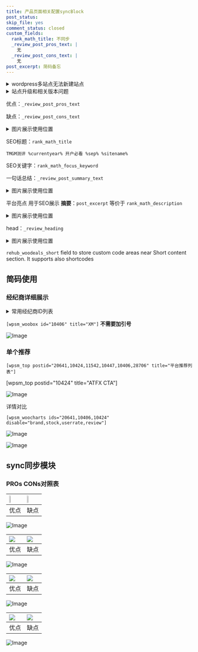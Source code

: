 ```yaml
---
title: 产品页面相关配置syncBlock
post_status: 
skip_file: yes
comment_status: closed
custom_fields:
  rank_math_title: 不同步
  _review_post_pros_text: |
    无
  _review_post_cons_text: |
    无
post_excerpt: 简码备忘
---
```

<details><summary>wordpress多站点无法新建站点</summary>

<li>和报错需要清理cookies一样的原因</li>
<li>wp-config.php里面<code>define( 'SUBDOMAIN_INSTALL', false );//子域名安装</code></li>
<li>新建子站点是用<code>define( 'SUBDOMAIN_INSTALL', true);//子域名安装</code> 完成以后，改成<code>false</code></li>
</details>

<details><summary>站点升级和相关版本问题</summary>

<p>wordpress：5.9.9
woocommerce：7.5.1
出现问题的地方：主题选项里面>><strong>Product layout >>compact style</strong></p>
<p>如何出现没有用过的字段 导致无法保存。先导出配置 然后进行修改，后面再次恢复即可。</p>
<p>出现部分字段无法显示时，需要返回默认布局后，对产品进行保存就好了。</p>
<p></p>
</details>

优点：`_review_post_pros_text`

缺点：`_review_post_cons_text`

<details><summary>图片展示使用位置</summary>

<img src="https://prod-files-secure.s3.us-west-2.amazonaws.com/39ed1227-6d7d-4570-be36-9ccd4a2c4241/f51d3d83-55d4-4bdf-9604-f37ec77ab556/Untitled.png?X-Amz-Algorithm=AWS4-HMAC-SHA256&X-Amz-Content-Sha256=UNSIGNED-PAYLOAD&X-Amz-Credential=ASIAZI2LB4663AWQAAJT%2F20250922%2Fus-west-2%2Fs3%2Faws4_request&X-Amz-Date=20250922T225524Z&X-Amz-Expires=3600&X-Amz-Security-Token=IQoJb3JpZ2luX2VjEK7%2F%2F%2F%2F%2F%2F%2F%2F%2F%2FwEaCXVzLXdlc3QtMiJGMEQCIHqujaSl1RtaevxFecAQidCGVbleRueEe0G1wud438YGAiACxbmKHEimrwvgu3PQcRjOPKHJVLi7AeD9Epa42CtZxyr%2FAwg3EAAaDDYzNzQyMzE4MzgwNSIMlIFZ5oRf0bTjWEc2KtwDCX%2BOHVWoVOqRKNySwezZ5uFejfVQHwa6RyztB2GNODB3CDEghF7Jnl3c4skdRFDJLdqzN%2B7VPBRLB4qAXvJrlf3n8xpebgtGFx06XLHDNbDI2soyIaJtlbmv8WYFrG%2BVmNpHUVkzUllcxzLSfLBExgMiwi7dHUHAnkmkZADlxuezu68S7JLm8T1WaiSwlYko7rCFq0t4CEN%2BkClNBBB66cyQBEHVFXp4Zoxv481F2NbWkJYjSzhkpMKqCwcNg3KvKgugxbZCMh5oz103aWAVC%2Fs6qBZ00sYHNCXPvsUrXgE1EcSO3x024AISTvsspDMuyxNojl9GYIU8cHiIUHeJC%2FCmcSoYQZZ47IxRAI7tb49rLNI3OIxcAvui42G9popPNeyJl0TnbYaMs1RZAugeuj4iuiqP1mRFHzNmG0EXXqctpYicLHLG08aXp5UW2q4bR6hbk25ZMkA%2ByMozLg0ULEO91iOOvjbno6c3vZXhHFvlzT%2BDQITaRpkV45gHefCFovXkZVGRum8PD17aRiCR8vCi1BlGwZFcRleL0xU3%2F7G%2FKPDmMoKJGHwxLqbplWfGfykf%2FC0SfXXiDA%2FbxDM3XmI6C%2Fqo03t8l1IxwCQc2BvjVRVj9KPr9Pa3rRQw8%2F7GxgY6pgH%2FO%2FrKW7%2FOiq0qaz4Ry8Sg%2BH9O3v%2BRm4AtMK%2FtGIzCn1fawpC8dItcAmjdufkHtranE8hee5lxbo%2Bq%2Byxt4Zoh9TREiR1TRNxuYwTYRjUqK7UDYHa8LNKwFsJMCZ2bkdw7OkG3tU2Mi6vEpcymSFsJUau46YBJLw9GD793kyFgeiNpy7Oxwx2i2Q%2B7JS2TG%2B7Y6LGmw4rhupLIeHz5TxMC1Bz%2BZqFG&X-Amz-Signature=b875c6e9a4b6620dec4ecd7045c3917b1deddaeff9fd4884fc8d262f82d274a8&X-Amz-SignedHeaders=host&x-amz-checksum-mode=ENABLED&x-id=GetObject" alt="Image">
</details>

SEO标题：`rank_math_title`

`TMGM测评 %currentyear% 开户必看 %sep% %sitename%`

SEO关键字：`rank_math_focus_keyword`

一句话总结：`_review_post_summary_text`

<details><summary>图片展示使用位置</summary>

<img src="https://prod-files-secure.s3.us-west-2.amazonaws.com/39ed1227-6d7d-4570-be36-9ccd4a2c4241/4b96a922-296c-4f4e-8630-d1c870cbce01/Untitled.png?X-Amz-Algorithm=AWS4-HMAC-SHA256&X-Amz-Content-Sha256=UNSIGNED-PAYLOAD&X-Amz-Credential=ASIAZI2LB466ZFSVGSEC%2F20250922%2Fus-west-2%2Fs3%2Faws4_request&X-Amz-Date=20250922T225525Z&X-Amz-Expires=3600&X-Amz-Security-Token=IQoJb3JpZ2luX2VjEK7%2F%2F%2F%2F%2F%2F%2F%2F%2F%2FwEaCXVzLXdlc3QtMiJHMEUCIAlb9QQOiTx2Xc6IrXZEuhlllr3wC3Nb%2BL8wgljPLErmAiEA1xcV3zj9PBRjuiR4PaCKpzsqX2EQDD2R1v%2BI3iiJyuYq%2FwMINxAAGgw2Mzc0MjMxODM4MDUiDAJR0CbWR0%2FeFo7f5SrcA48sbrhSFCgSKVU4DpTlpEmzuSJ1P2xQzUbEHcE0Ohnbyy3DJxSJdCCBBaqZ%2Balm50gUnN4bwLlPSvRC7RuKtng5KTR%2B8l5eZnU4pBJTh3VZVsPN3o0ow9aXLwAx2JqMvX1nYa4VNthhN03GMoJwSF4%2F2eYS4FPmxCYB5TT4s4NwmUDXMX9jDkkP%2BoelTTGhOj%2F15wLZGP3a33tne3NxFqDls%2BdlKTDYS0OG%2FbPb9eD2hFMyg%2BXcKYp4I%2FY99eEEA0oSq%2FQl3ZhvoTRAO5jiATXDDz0vGzB4qe%2F1j7CKZoFBpWAbjbcsPzNnWCK81h%2BxHICoJSZLZAjCe5cKZihV7wFpgTTm83CCF%2Fhc2l6HmPWr4YAhcdbLrbEEunn5MOU3aPpOL%2FiQlS21bJEs8H97Htnz4tOGQTlXrRTpo5KyENPjZS6Neb%2BL0K958jYnJ4Wtzho1G5i6b9KlEV3sDI%2FWJHKxKEuYAH17wn37nD3%2FUNqg23cfhNu5kjxhvthk%2F51vQiYUMHchFOBdxowRMc474omoneqjCzL0qUlVKBHeFGmRrKC8RaLv5ksoLnHoxa5%2FykFhaUttsYS%2BFx%2BEgP2%2F6TLmffMk3%2FNCexqVR5lbGe1ZylAWW6Ad7L9ZmLdbMMH%2FxsYGOqUB9HYJfTYX9GfACUl%2BXQhKR70vTxDrOjaolqPKl1wC3MPYThdJM88L3XbmlgzbGvarXxeDlqrTwlbDF0%2Fh0IyHVd0L8CsIyPKPoVv%2BLIe7xOVb2Oh8cUI8bCK2eYgN%2BIO2sRP1G7e6E5tuxFC7KT8GP1ZgFLuYpyo%2BWxFIOdKZOIpEmz%2FSUUd5qOaUaBbFSVo7ikgbrRKz0%2BZN3uzc1hF39WcXDbQf&X-Amz-Signature=af3b6fdc48276d4828ae206cf41e92663d00578a2dfae857a96f2cd61c43ebbf&X-Amz-SignedHeaders=host&x-amz-checksum-mode=ENABLED&x-id=GetObject" alt="Image">
</details>

平台亮点 用于SEO展示 **摘要**：`post_excerpt`  等价于 `rank_math_description`

<details><summary>图片展示使用位置</summary>

<img src="https://prod-files-secure.s3.us-west-2.amazonaws.com/39ed1227-6d7d-4570-be36-9ccd4a2c4241/1ee11f63-b60a-4dfe-a7a7-d58ff23b5d88/Untitled.png?X-Amz-Algorithm=AWS4-HMAC-SHA256&X-Amz-Content-Sha256=UNSIGNED-PAYLOAD&X-Amz-Credential=ASIAZI2LB466Q2FBCS45%2F20250922%2Fus-west-2%2Fs3%2Faws4_request&X-Amz-Date=20250922T225526Z&X-Amz-Expires=3600&X-Amz-Security-Token=IQoJb3JpZ2luX2VjEK7%2F%2F%2F%2F%2F%2F%2F%2F%2F%2FwEaCXVzLXdlc3QtMiJHMEUCIQD6dzc4heQ14OiXQ0FeotmIFdFpJ4po6XDfBGKs%2FG9etAIgTtUTUgGf95FXV016TSdbRnmXPrQS6mZqBy7ChGJJDlQq%2FwMINxAAGgw2Mzc0MjMxODM4MDUiDLho4OU1j4tj2qrAbircA1CSSoQLVdHrC0cVR574eQ5GKfmYX9kNDs6Bj8oK3kfkDpr9EUrYuhqwKVnd4DbeHfWspdYMm1gDw%2FwwwNjVGH81JAKJ9OSyCJZJVAN08DibHvtpww%2Bu8WXVsazwDil8Gz1coHnU2ZMiTfiJKz1iN%2F7OH3xQncKaxKKHqmu0uLpA7C0kzvMW%2FHp9PttdJvtkIkIeMBflQRpgiu46XE%2B4cRQi7FTFiToG4FMXK0hvdTyuN2mpUyZOKAjr6r5OEzV3WSyVsG5Ex89QgqhaOAPr7mjELBZNN6hfJkhQxgAO3v2%2BX02FEwWdI9EmGvclWP7AXnuIbt%2F7blxmlNX4psQG%2FGY5cEDIM0VniOwSb1xseTF%2FqeSI4J6xt2MSDtWT7OmPMHBCQMYKXD30lBRPAnGYwyW4LCv1og9QUWgLzuNDuUFSnlFMwDyqOm4uDGxXqp7FZidlK8FOcdXLidMPjoaE9sgDlYA3ODL0RHtwAiTs21oWYSlFZnrSPyquBPC60AFWgtEGzi6Xx6ufV9fuTOb7Fm9kigHP1pJs01LR99kxTpw60vz11Ci3XG9Q2olHQCgQp%2FqGmrmzhZjQtZN9yuzBAG6KJDa20XDg1Jqt%2B6qgA8wua0DP2IRhOZH8PWIqMLn%2BxsYGOqUBNQSxCUcykJkgGdDg%2BbMGLFS4Fq8hZ5Tu6idm5lkGqrgkLoUub%2BrXaEXm52SDxC5XNlZdBh03JRKAzD%2Fp2jWTmgSy7g9aZxyOiIzV5JPlOAqjoYFzI2YsldqVlls55w%2FeZZQiyubk%2BO7PnS%2FRsGEruE2QP363T22AP6Irr3IkNo0iaMI%2Bqmog3KVp%2FCpwcOecfKK33lkpmBHYVYvOGk0kpvxgCCi0&X-Amz-Signature=157a86329ed0af99da603e989a32535c4774b57814d45ddc37561a0472990972&X-Amz-SignedHeaders=host&x-amz-checksum-mode=ENABLED&x-id=GetObject" alt="Image">
<img src="https://prod-files-secure.s3.us-west-2.amazonaws.com/39ed1227-6d7d-4570-be36-9ccd4a2c4241/ad4118b5-78d8-4fbe-801e-3b29b5d99c01/Untitled.png?X-Amz-Algorithm=AWS4-HMAC-SHA256&X-Amz-Content-Sha256=UNSIGNED-PAYLOAD&X-Amz-Credential=ASIAZI2LB466Q2FBCS45%2F20250922%2Fus-west-2%2Fs3%2Faws4_request&X-Amz-Date=20250922T225526Z&X-Amz-Expires=3600&X-Amz-Security-Token=IQoJb3JpZ2luX2VjEK7%2F%2F%2F%2F%2F%2F%2F%2F%2F%2FwEaCXVzLXdlc3QtMiJHMEUCIQD6dzc4heQ14OiXQ0FeotmIFdFpJ4po6XDfBGKs%2FG9etAIgTtUTUgGf95FXV016TSdbRnmXPrQS6mZqBy7ChGJJDlQq%2FwMINxAAGgw2Mzc0MjMxODM4MDUiDLho4OU1j4tj2qrAbircA1CSSoQLVdHrC0cVR574eQ5GKfmYX9kNDs6Bj8oK3kfkDpr9EUrYuhqwKVnd4DbeHfWspdYMm1gDw%2FwwwNjVGH81JAKJ9OSyCJZJVAN08DibHvtpww%2Bu8WXVsazwDil8Gz1coHnU2ZMiTfiJKz1iN%2F7OH3xQncKaxKKHqmu0uLpA7C0kzvMW%2FHp9PttdJvtkIkIeMBflQRpgiu46XE%2B4cRQi7FTFiToG4FMXK0hvdTyuN2mpUyZOKAjr6r5OEzV3WSyVsG5Ex89QgqhaOAPr7mjELBZNN6hfJkhQxgAO3v2%2BX02FEwWdI9EmGvclWP7AXnuIbt%2F7blxmlNX4psQG%2FGY5cEDIM0VniOwSb1xseTF%2FqeSI4J6xt2MSDtWT7OmPMHBCQMYKXD30lBRPAnGYwyW4LCv1og9QUWgLzuNDuUFSnlFMwDyqOm4uDGxXqp7FZidlK8FOcdXLidMPjoaE9sgDlYA3ODL0RHtwAiTs21oWYSlFZnrSPyquBPC60AFWgtEGzi6Xx6ufV9fuTOb7Fm9kigHP1pJs01LR99kxTpw60vz11Ci3XG9Q2olHQCgQp%2FqGmrmzhZjQtZN9yuzBAG6KJDa20XDg1Jqt%2B6qgA8wua0DP2IRhOZH8PWIqMLn%2BxsYGOqUBNQSxCUcykJkgGdDg%2BbMGLFS4Fq8hZ5Tu6idm5lkGqrgkLoUub%2BrXaEXm52SDxC5XNlZdBh03JRKAzD%2Fp2jWTmgSy7g9aZxyOiIzV5JPlOAqjoYFzI2YsldqVlls55w%2FeZZQiyubk%2BO7PnS%2FRsGEruE2QP363T22AP6Irr3IkNo0iaMI%2Bqmog3KVp%2FCpwcOecfKK33lkpmBHYVYvOGk0kpvxgCCi0&X-Amz-Signature=05bd677f2b1eb411c510396bf61be16d83b1ca1d6180bbe389c6070d6e26d582&X-Amz-SignedHeaders=host&x-amz-checksum-mode=ENABLED&x-id=GetObject" alt="Image">
<img src="https://prod-files-secure.s3.us-west-2.amazonaws.com/39ed1227-6d7d-4570-be36-9ccd4a2c4241/a38cf7c9-a79c-4b64-9e94-13589fe0758b/Untitled.png?X-Amz-Algorithm=AWS4-HMAC-SHA256&X-Amz-Content-Sha256=UNSIGNED-PAYLOAD&X-Amz-Credential=ASIAZI2LB466Q2FBCS45%2F20250922%2Fus-west-2%2Fs3%2Faws4_request&X-Amz-Date=20250922T225526Z&X-Amz-Expires=3600&X-Amz-Security-Token=IQoJb3JpZ2luX2VjEK7%2F%2F%2F%2F%2F%2F%2F%2F%2F%2FwEaCXVzLXdlc3QtMiJHMEUCIQD6dzc4heQ14OiXQ0FeotmIFdFpJ4po6XDfBGKs%2FG9etAIgTtUTUgGf95FXV016TSdbRnmXPrQS6mZqBy7ChGJJDlQq%2FwMINxAAGgw2Mzc0MjMxODM4MDUiDLho4OU1j4tj2qrAbircA1CSSoQLVdHrC0cVR574eQ5GKfmYX9kNDs6Bj8oK3kfkDpr9EUrYuhqwKVnd4DbeHfWspdYMm1gDw%2FwwwNjVGH81JAKJ9OSyCJZJVAN08DibHvtpww%2Bu8WXVsazwDil8Gz1coHnU2ZMiTfiJKz1iN%2F7OH3xQncKaxKKHqmu0uLpA7C0kzvMW%2FHp9PttdJvtkIkIeMBflQRpgiu46XE%2B4cRQi7FTFiToG4FMXK0hvdTyuN2mpUyZOKAjr6r5OEzV3WSyVsG5Ex89QgqhaOAPr7mjELBZNN6hfJkhQxgAO3v2%2BX02FEwWdI9EmGvclWP7AXnuIbt%2F7blxmlNX4psQG%2FGY5cEDIM0VniOwSb1xseTF%2FqeSI4J6xt2MSDtWT7OmPMHBCQMYKXD30lBRPAnGYwyW4LCv1og9QUWgLzuNDuUFSnlFMwDyqOm4uDGxXqp7FZidlK8FOcdXLidMPjoaE9sgDlYA3ODL0RHtwAiTs21oWYSlFZnrSPyquBPC60AFWgtEGzi6Xx6ufV9fuTOb7Fm9kigHP1pJs01LR99kxTpw60vz11Ci3XG9Q2olHQCgQp%2FqGmrmzhZjQtZN9yuzBAG6KJDa20XDg1Jqt%2B6qgA8wua0DP2IRhOZH8PWIqMLn%2BxsYGOqUBNQSxCUcykJkgGdDg%2BbMGLFS4Fq8hZ5Tu6idm5lkGqrgkLoUub%2BrXaEXm52SDxC5XNlZdBh03JRKAzD%2Fp2jWTmgSy7g9aZxyOiIzV5JPlOAqjoYFzI2YsldqVlls55w%2FeZZQiyubk%2BO7PnS%2FRsGEruE2QP363T22AP6Irr3IkNo0iaMI%2Bqmog3KVp%2FCpwcOecfKK33lkpmBHYVYvOGk0kpvxgCCi0&X-Amz-Signature=819cdc2195bcf18fd702378ca9679d48651327484514877fa19805398629f2ea&X-Amz-SignedHeaders=host&x-amz-checksum-mode=ENABLED&x-id=GetObject" alt="Image">
<img src="https://prod-files-secure.s3.us-west-2.amazonaws.com/39ed1227-6d7d-4570-be36-9ccd4a2c4241/7da6fc1e-d2ac-42ae-8c75-cb5749aa18f6/Untitled.png?X-Amz-Algorithm=AWS4-HMAC-SHA256&X-Amz-Content-Sha256=UNSIGNED-PAYLOAD&X-Amz-Credential=ASIAZI2LB466Q2FBCS45%2F20250922%2Fus-west-2%2Fs3%2Faws4_request&X-Amz-Date=20250922T225526Z&X-Amz-Expires=3600&X-Amz-Security-Token=IQoJb3JpZ2luX2VjEK7%2F%2F%2F%2F%2F%2F%2F%2F%2F%2FwEaCXVzLXdlc3QtMiJHMEUCIQD6dzc4heQ14OiXQ0FeotmIFdFpJ4po6XDfBGKs%2FG9etAIgTtUTUgGf95FXV016TSdbRnmXPrQS6mZqBy7ChGJJDlQq%2FwMINxAAGgw2Mzc0MjMxODM4MDUiDLho4OU1j4tj2qrAbircA1CSSoQLVdHrC0cVR574eQ5GKfmYX9kNDs6Bj8oK3kfkDpr9EUrYuhqwKVnd4DbeHfWspdYMm1gDw%2FwwwNjVGH81JAKJ9OSyCJZJVAN08DibHvtpww%2Bu8WXVsazwDil8Gz1coHnU2ZMiTfiJKz1iN%2F7OH3xQncKaxKKHqmu0uLpA7C0kzvMW%2FHp9PttdJvtkIkIeMBflQRpgiu46XE%2B4cRQi7FTFiToG4FMXK0hvdTyuN2mpUyZOKAjr6r5OEzV3WSyVsG5Ex89QgqhaOAPr7mjELBZNN6hfJkhQxgAO3v2%2BX02FEwWdI9EmGvclWP7AXnuIbt%2F7blxmlNX4psQG%2FGY5cEDIM0VniOwSb1xseTF%2FqeSI4J6xt2MSDtWT7OmPMHBCQMYKXD30lBRPAnGYwyW4LCv1og9QUWgLzuNDuUFSnlFMwDyqOm4uDGxXqp7FZidlK8FOcdXLidMPjoaE9sgDlYA3ODL0RHtwAiTs21oWYSlFZnrSPyquBPC60AFWgtEGzi6Xx6ufV9fuTOb7Fm9kigHP1pJs01LR99kxTpw60vz11Ci3XG9Q2olHQCgQp%2FqGmrmzhZjQtZN9yuzBAG6KJDa20XDg1Jqt%2B6qgA8wua0DP2IRhOZH8PWIqMLn%2BxsYGOqUBNQSxCUcykJkgGdDg%2BbMGLFS4Fq8hZ5Tu6idm5lkGqrgkLoUub%2BrXaEXm52SDxC5XNlZdBh03JRKAzD%2Fp2jWTmgSy7g9aZxyOiIzV5JPlOAqjoYFzI2YsldqVlls55w%2FeZZQiyubk%2BO7PnS%2FRsGEruE2QP363T22AP6Irr3IkNo0iaMI%2Bqmog3KVp%2FCpwcOecfKK33lkpmBHYVYvOGk0kpvxgCCi0&X-Amz-Signature=071351cf570441e7ccf4adc589ea96e494e69eee9f0960059ba02cdd91385693&X-Amz-SignedHeaders=host&x-amz-checksum-mode=ENABLED&x-id=GetObject" alt="Image">
<img src="https://prod-files-secure.s3.us-west-2.amazonaws.com/39ed1227-6d7d-4570-be36-9ccd4a2c4241/7e97f40a-eaee-47f5-b2f9-475f96808fa7/Untitled.png?X-Amz-Algorithm=AWS4-HMAC-SHA256&X-Amz-Content-Sha256=UNSIGNED-PAYLOAD&X-Amz-Credential=ASIAZI2LB466Q2FBCS45%2F20250922%2Fus-west-2%2Fs3%2Faws4_request&X-Amz-Date=20250922T225526Z&X-Amz-Expires=3600&X-Amz-Security-Token=IQoJb3JpZ2luX2VjEK7%2F%2F%2F%2F%2F%2F%2F%2F%2F%2FwEaCXVzLXdlc3QtMiJHMEUCIQD6dzc4heQ14OiXQ0FeotmIFdFpJ4po6XDfBGKs%2FG9etAIgTtUTUgGf95FXV016TSdbRnmXPrQS6mZqBy7ChGJJDlQq%2FwMINxAAGgw2Mzc0MjMxODM4MDUiDLho4OU1j4tj2qrAbircA1CSSoQLVdHrC0cVR574eQ5GKfmYX9kNDs6Bj8oK3kfkDpr9EUrYuhqwKVnd4DbeHfWspdYMm1gDw%2FwwwNjVGH81JAKJ9OSyCJZJVAN08DibHvtpww%2Bu8WXVsazwDil8Gz1coHnU2ZMiTfiJKz1iN%2F7OH3xQncKaxKKHqmu0uLpA7C0kzvMW%2FHp9PttdJvtkIkIeMBflQRpgiu46XE%2B4cRQi7FTFiToG4FMXK0hvdTyuN2mpUyZOKAjr6r5OEzV3WSyVsG5Ex89QgqhaOAPr7mjELBZNN6hfJkhQxgAO3v2%2BX02FEwWdI9EmGvclWP7AXnuIbt%2F7blxmlNX4psQG%2FGY5cEDIM0VniOwSb1xseTF%2FqeSI4J6xt2MSDtWT7OmPMHBCQMYKXD30lBRPAnGYwyW4LCv1og9QUWgLzuNDuUFSnlFMwDyqOm4uDGxXqp7FZidlK8FOcdXLidMPjoaE9sgDlYA3ODL0RHtwAiTs21oWYSlFZnrSPyquBPC60AFWgtEGzi6Xx6ufV9fuTOb7Fm9kigHP1pJs01LR99kxTpw60vz11Ci3XG9Q2olHQCgQp%2FqGmrmzhZjQtZN9yuzBAG6KJDa20XDg1Jqt%2B6qgA8wua0DP2IRhOZH8PWIqMLn%2BxsYGOqUBNQSxCUcykJkgGdDg%2BbMGLFS4Fq8hZ5Tu6idm5lkGqrgkLoUub%2BrXaEXm52SDxC5XNlZdBh03JRKAzD%2Fp2jWTmgSy7g9aZxyOiIzV5JPlOAqjoYFzI2YsldqVlls55w%2FeZZQiyubk%2BO7PnS%2FRsGEruE2QP363T22AP6Irr3IkNo0iaMI%2Bqmog3KVp%2FCpwcOecfKK33lkpmBHYVYvOGk0kpvxgCCi0&X-Amz-Signature=9e3640b8d6b66e30bc8deea7c42389a0ee171e2f11d71d16b0c3d4edabe23413&X-Amz-SignedHeaders=host&x-amz-checksum-mode=ENABLED&x-id=GetObject" alt="Image">
</details>

head：`_review_heading`

<details><summary>图片展示使用位置</summary>

<img src="https://prod-files-secure.s3.us-west-2.amazonaws.com/39ed1227-6d7d-4570-be36-9ccd4a2c4241/3a4650ad-9887-415c-889a-edd51fa54f27/Untitled.png?X-Amz-Algorithm=AWS4-HMAC-SHA256&X-Amz-Content-Sha256=UNSIGNED-PAYLOAD&X-Amz-Credential=ASIAZI2LB466XAJXR2W7%2F20250922%2Fus-west-2%2Fs3%2Faws4_request&X-Amz-Date=20250922T225526Z&X-Amz-Expires=3600&X-Amz-Security-Token=IQoJb3JpZ2luX2VjEK7%2F%2F%2F%2F%2F%2F%2F%2F%2F%2FwEaCXVzLXdlc3QtMiJHMEUCIDwCjKkxOYtl2JHxnITE4wMx7MfRLu0xCLs7s0M0C2PVAiEAo%2FMijQQO4czMPyIc7uSz%2BnQ7xLuxNjnRPMkoR0qOA8Iq%2FwMINxAAGgw2Mzc0MjMxODM4MDUiDFNO7BFFYVPJV686dircA0yGAH%2Fe3dwabZ%2Bj15FfvIK088DvbAoW67sn8cQJ%2BsYdIBpE%2Fgl%2FfqNq7Otn3vt%2FS46OFGpo83zZcAmWgwPqe9Zlsce2nwUq1hZDB7JZBr3hJ8olHAQt3ntj0Jmybq4qjftaooCJYiqM53pxymb326c6skAwrkf9LUlcDeh82NvdXMrU9cqpGACEZJ3d8bVIwDautaLDDPjuDkCixlrEJJqKhXzaRnWRxJY7TobhZqbVwqj10cHq8k0vlJz8RYSwfT%2F6QuEXBAJ0e5yqYS6vn8OGrQ6WR3WSbsTlzZdRqcE2ZmZldTih931pueQ6TI9tluWH2ocXnzgCpNdlsVh285bglCLDb0OBAhuLj4NRnbAfYVUCvYkt0HKaT09Ew1qQmsXf9QwlI4PrWsVF4cqHr917I%2Bz6GoZF2bIUjNw7DQsjTmdfBUk8Dbiz09Kx%2FZ04LaOaY12lzFq9rZdrZbfXYq40nLYM%2BgmBRhHb%2Bqe3dvonS1uQPL1H1k%2B%2B%2Bu5dUN0TWzc5kxmZTIzvvxpysBVzM74qgVMtJI3qiq%2F8reMz2ULSQ6s5oxjlI5B5l1rPTXytBdfZWqUOeJJvF9g1BgjmCQp3nXGI2fwQgfbxK0dCcLC8CEDES0dRaskmCs22MLz%2BxsYGOqUBMkA3wfe5qy1PUnVb61kryFp0VhbBGOK3Mgm%2FffC88qhZZxxHi%2BA%2F8OPX%2F4mGLKzfokA5nk2OxQO78%2Fa5gh%2FlSdrw7YR%2FWgxrvL5SMfwPKCuFJPB7zuarjzdK3G4b5CDhfz%2BTHUlM44uKtdiYWuxx0wCeBZ1EOfc80tHS0ZzFFaH%2Fc%2Bb3qOQ1JpaFX3SjaOkQje04UIqS2x2bthSn2U%2FiGAxQ%2Bbs6&X-Amz-Signature=a6108e344f0eee2e390b1044e8100996acca17ec0ed2a9e577e20f4b04f89d34&X-Amz-SignedHeaders=host&x-amz-checksum-mode=ENABLED&x-id=GetObject" alt="Image">
</details>

`rehub_woodeals_short`	field to store custom code areas near Short content section. It supports also shortcodes



## 简码使用

### 经纪商详细展示

<details><summary>常用经纪商ID列表</summary>

<pre><code class="php">嘉盛 ===> 20641  [wpsm_woobox id="20641" title="嘉盛"]
易信easymarkets ===> 11542  [wpsm_woobox id="11542" title="易信easymarkets"]
ATFX外汇 ===> 10424  [wpsm_woobox id="10424" title="ATFX"]
XM ===> 10406  [wpsm_woobox id="10406" title="XM"]
TMGM ===> 29622  [wpsm_woobox id="29622" title="TMGM"]
HYCM ===> 10447  [wpsm_woobox id="10447" title="HYCM"]
fpmarkets澳福外汇 ===> 20639  [wpsm_woobox id="20639" title="fpmarkets澳福外汇"]</code></pre>
</details>

`[wpsm_woobox id="10406" title="XM"]` **不需要加引号**

![Image](https://prod-files-secure.s3.us-west-2.amazonaws.com/39ed1227-6d7d-4570-be36-9ccd4a2c4241/4f898f9d-0fa7-4e43-acd3-ac6bc7be575a/Untitled.png?X-Amz-Algorithm=AWS4-HMAC-SHA256&X-Amz-Content-Sha256=UNSIGNED-PAYLOAD&X-Amz-Credential=ASIAZI2LB4663IC4B7SY%2F20250922%2Fus-west-2%2Fs3%2Faws4_request&X-Amz-Date=20250922T225523Z&X-Amz-Expires=3600&X-Amz-Security-Token=IQoJb3JpZ2luX2VjEK7%2F%2F%2F%2F%2F%2F%2F%2F%2F%2FwEaCXVzLXdlc3QtMiJGMEQCIHPLYDRQt4fbnJHhwLJ8B%2FYTnO7wcnLV7ayCjBWSNoOAAiAYVgTihQoZFY5X3U4di43sDI5elqhqQB0PbCoByEqUSir%2FAwg3EAAaDDYzNzQyMzE4MzgwNSIM66NIiRycBO1SYe8dKtwD1Z7XVr5PNecLrPs80Txs%2B1lqGO3ZoOxYB3t1Q1zrFMEX6AQB07jbu7fqZe7JKGuj8s7di6%2BTh1GqFjynRDYNQJf6aZYWhVsSbCmksgNBzKwSDd2BtJQhiu%2BL%2BSOV3g2oX0jc51GmuHJoRtviWqKt6rDMFTo8OW%2FOYYzLxajZ2oz4Sa8tL81QqYd7MEDNqhEajiKXMqY1otnsvNWCGByGQd5I5L%2FDM4ZXouZ0pf%2BH%2BebgngH0Qvov24s6KZKgBqKlpD1%2Fwy3h4IVtM12WvVdGi4mUJYalpdAXGZA6BoaTa2xi0OKxxQ7sRUv9yRWCoGBgjcbuxIJIKjgQt75a69Oc7VqSK3yZSq4NbbYjdisDnL3vTDat3q0JT84nKxpMYjTCGSHo%2FXuQTYO7xsaLWDZ3ZyKu%2Bh4HXhwZBF7sbNgQ5ByzHWW0hDRaQRkWUY1A38iBDeIezdHRnTEhQMdGhPU9Ed4P%2BEL%2FxQgA4rlIBb24xP%2B3Qg0f6vXL%2BdIuFDQVHeYl8Ej4B2JQwxe7mEksnM5dMSfdFFDrB2I9PA%2FiujB1ykg4vz2JEdVVdufc09IvzzqUM69gj0WbRsfw8EoSyU5Ce45lOy%2BbrsMo0uFR2m8Ci0Hc5oswZ6jw1xiEdv0w9f7GxgY6pgF88emi1WNgaem4i0C7lixvhuyTwK6%2F%2BC5KxmcompsFylGaPIevQPqHpK19WhnNZ9MNXE3USNFO7ziRqTx%2BOqYvMoA3jRK7H7NTI2iFH8KXvWoObnLt7o4N6FJnGAV%2B%2BC3H%2B7oNiOAutcp127N%2BBvenHrDfm2fpkHOcbb%2FOt5T6cEQh7JPHSEocdX7EqZN0sr98DQxxa5geBzhop%2FHK2WPO4nA0SyhJ&X-Amz-Signature=778a958f2913bdcc33c897056da917d569d6e41c04b00e95cd2929eedbaa764c&X-Amz-SignedHeaders=host&x-amz-checksum-mode=ENABLED&x-id=GetObject)

### 单个推荐
`[wpsm_top postid="20641,10424,11542,10447,10406,28706" title="平台推荐列表"]`

[wpsm_top postid="10424" title="ATFX CTA"]

![Image](https://prod-files-secure.s3.us-west-2.amazonaws.com/39ed1227-6d7d-4570-be36-9ccd4a2c4241/5ac620dc-51a8-48b6-b55d-91f47299193c/Untitled.png?X-Amz-Algorithm=AWS4-HMAC-SHA256&X-Amz-Content-Sha256=UNSIGNED-PAYLOAD&X-Amz-Credential=ASIAZI2LB4663IC4B7SY%2F20250922%2Fus-west-2%2Fs3%2Faws4_request&X-Amz-Date=20250922T225523Z&X-Amz-Expires=3600&X-Amz-Security-Token=IQoJb3JpZ2luX2VjEK7%2F%2F%2F%2F%2F%2F%2F%2F%2F%2FwEaCXVzLXdlc3QtMiJGMEQCIHPLYDRQt4fbnJHhwLJ8B%2FYTnO7wcnLV7ayCjBWSNoOAAiAYVgTihQoZFY5X3U4di43sDI5elqhqQB0PbCoByEqUSir%2FAwg3EAAaDDYzNzQyMzE4MzgwNSIM66NIiRycBO1SYe8dKtwD1Z7XVr5PNecLrPs80Txs%2B1lqGO3ZoOxYB3t1Q1zrFMEX6AQB07jbu7fqZe7JKGuj8s7di6%2BTh1GqFjynRDYNQJf6aZYWhVsSbCmksgNBzKwSDd2BtJQhiu%2BL%2BSOV3g2oX0jc51GmuHJoRtviWqKt6rDMFTo8OW%2FOYYzLxajZ2oz4Sa8tL81QqYd7MEDNqhEajiKXMqY1otnsvNWCGByGQd5I5L%2FDM4ZXouZ0pf%2BH%2BebgngH0Qvov24s6KZKgBqKlpD1%2Fwy3h4IVtM12WvVdGi4mUJYalpdAXGZA6BoaTa2xi0OKxxQ7sRUv9yRWCoGBgjcbuxIJIKjgQt75a69Oc7VqSK3yZSq4NbbYjdisDnL3vTDat3q0JT84nKxpMYjTCGSHo%2FXuQTYO7xsaLWDZ3ZyKu%2Bh4HXhwZBF7sbNgQ5ByzHWW0hDRaQRkWUY1A38iBDeIezdHRnTEhQMdGhPU9Ed4P%2BEL%2FxQgA4rlIBb24xP%2B3Qg0f6vXL%2BdIuFDQVHeYl8Ej4B2JQwxe7mEksnM5dMSfdFFDrB2I9PA%2FiujB1ykg4vz2JEdVVdufc09IvzzqUM69gj0WbRsfw8EoSyU5Ce45lOy%2BbrsMo0uFR2m8Ci0Hc5oswZ6jw1xiEdv0w9f7GxgY6pgF88emi1WNgaem4i0C7lixvhuyTwK6%2F%2BC5KxmcompsFylGaPIevQPqHpK19WhnNZ9MNXE3USNFO7ziRqTx%2BOqYvMoA3jRK7H7NTI2iFH8KXvWoObnLt7o4N6FJnGAV%2B%2BC3H%2B7oNiOAutcp127N%2BBvenHrDfm2fpkHOcbb%2FOt5T6cEQh7JPHSEocdX7EqZN0sr98DQxxa5geBzhop%2FHK2WPO4nA0SyhJ&X-Amz-Signature=e8f99d4cbbc5f55fae61e790a35f8a03dc6c756b915e10f1179bd55096e10e90&X-Amz-SignedHeaders=host&x-amz-checksum-mode=ENABLED&x-id=GetObject)

详情对比

`[wpsm_woocharts ids="20641,10406,10424" disable="brand,stock,userrate,review"]`

![Image](https://prod-files-secure.s3.us-west-2.amazonaws.com/39ed1227-6d7d-4570-be36-9ccd4a2c4241/bf3ba45f-b9f3-4295-8aef-b4a495fd25f4/Untitled.png?X-Amz-Algorithm=AWS4-HMAC-SHA256&X-Amz-Content-Sha256=UNSIGNED-PAYLOAD&X-Amz-Credential=ASIAZI2LB4663IC4B7SY%2F20250922%2Fus-west-2%2Fs3%2Faws4_request&X-Amz-Date=20250922T225523Z&X-Amz-Expires=3600&X-Amz-Security-Token=IQoJb3JpZ2luX2VjEK7%2F%2F%2F%2F%2F%2F%2F%2F%2F%2FwEaCXVzLXdlc3QtMiJGMEQCIHPLYDRQt4fbnJHhwLJ8B%2FYTnO7wcnLV7ayCjBWSNoOAAiAYVgTihQoZFY5X3U4di43sDI5elqhqQB0PbCoByEqUSir%2FAwg3EAAaDDYzNzQyMzE4MzgwNSIM66NIiRycBO1SYe8dKtwD1Z7XVr5PNecLrPs80Txs%2B1lqGO3ZoOxYB3t1Q1zrFMEX6AQB07jbu7fqZe7JKGuj8s7di6%2BTh1GqFjynRDYNQJf6aZYWhVsSbCmksgNBzKwSDd2BtJQhiu%2BL%2BSOV3g2oX0jc51GmuHJoRtviWqKt6rDMFTo8OW%2FOYYzLxajZ2oz4Sa8tL81QqYd7MEDNqhEajiKXMqY1otnsvNWCGByGQd5I5L%2FDM4ZXouZ0pf%2BH%2BebgngH0Qvov24s6KZKgBqKlpD1%2Fwy3h4IVtM12WvVdGi4mUJYalpdAXGZA6BoaTa2xi0OKxxQ7sRUv9yRWCoGBgjcbuxIJIKjgQt75a69Oc7VqSK3yZSq4NbbYjdisDnL3vTDat3q0JT84nKxpMYjTCGSHo%2FXuQTYO7xsaLWDZ3ZyKu%2Bh4HXhwZBF7sbNgQ5ByzHWW0hDRaQRkWUY1A38iBDeIezdHRnTEhQMdGhPU9Ed4P%2BEL%2FxQgA4rlIBb24xP%2B3Qg0f6vXL%2BdIuFDQVHeYl8Ej4B2JQwxe7mEksnM5dMSfdFFDrB2I9PA%2FiujB1ykg4vz2JEdVVdufc09IvzzqUM69gj0WbRsfw8EoSyU5Ce45lOy%2BbrsMo0uFR2m8Ci0Hc5oswZ6jw1xiEdv0w9f7GxgY6pgF88emi1WNgaem4i0C7lixvhuyTwK6%2F%2BC5KxmcompsFylGaPIevQPqHpK19WhnNZ9MNXE3USNFO7ziRqTx%2BOqYvMoA3jRK7H7NTI2iFH8KXvWoObnLt7o4N6FJnGAV%2B%2BC3H%2B7oNiOAutcp127N%2BBvenHrDfm2fpkHOcbb%2FOt5T6cEQh7JPHSEocdX7EqZN0sr98DQxxa5geBzhop%2FHK2WPO4nA0SyhJ&X-Amz-Signature=254be370de0e6bd06c9ee46720acfecb23d07ed6168f4437e7145fc3c705fc6a&X-Amz-SignedHeaders=host&x-amz-checksum-mode=ENABLED&x-id=GetObject)

![Image](https://prod-files-secure.s3.us-west-2.amazonaws.com/39ed1227-6d7d-4570-be36-9ccd4a2c4241/30bc56ef-f383-4b48-9768-2ebc9e436ec0/Untitled.png?X-Amz-Algorithm=AWS4-HMAC-SHA256&X-Amz-Content-Sha256=UNSIGNED-PAYLOAD&X-Amz-Credential=ASIAZI2LB4663IC4B7SY%2F20250922%2Fus-west-2%2Fs3%2Faws4_request&X-Amz-Date=20250922T225523Z&X-Amz-Expires=3600&X-Amz-Security-Token=IQoJb3JpZ2luX2VjEK7%2F%2F%2F%2F%2F%2F%2F%2F%2F%2FwEaCXVzLXdlc3QtMiJGMEQCIHPLYDRQt4fbnJHhwLJ8B%2FYTnO7wcnLV7ayCjBWSNoOAAiAYVgTihQoZFY5X3U4di43sDI5elqhqQB0PbCoByEqUSir%2FAwg3EAAaDDYzNzQyMzE4MzgwNSIM66NIiRycBO1SYe8dKtwD1Z7XVr5PNecLrPs80Txs%2B1lqGO3ZoOxYB3t1Q1zrFMEX6AQB07jbu7fqZe7JKGuj8s7di6%2BTh1GqFjynRDYNQJf6aZYWhVsSbCmksgNBzKwSDd2BtJQhiu%2BL%2BSOV3g2oX0jc51GmuHJoRtviWqKt6rDMFTo8OW%2FOYYzLxajZ2oz4Sa8tL81QqYd7MEDNqhEajiKXMqY1otnsvNWCGByGQd5I5L%2FDM4ZXouZ0pf%2BH%2BebgngH0Qvov24s6KZKgBqKlpD1%2Fwy3h4IVtM12WvVdGi4mUJYalpdAXGZA6BoaTa2xi0OKxxQ7sRUv9yRWCoGBgjcbuxIJIKjgQt75a69Oc7VqSK3yZSq4NbbYjdisDnL3vTDat3q0JT84nKxpMYjTCGSHo%2FXuQTYO7xsaLWDZ3ZyKu%2Bh4HXhwZBF7sbNgQ5ByzHWW0hDRaQRkWUY1A38iBDeIezdHRnTEhQMdGhPU9Ed4P%2BEL%2FxQgA4rlIBb24xP%2B3Qg0f6vXL%2BdIuFDQVHeYl8Ej4B2JQwxe7mEksnM5dMSfdFFDrB2I9PA%2FiujB1ykg4vz2JEdVVdufc09IvzzqUM69gj0WbRsfw8EoSyU5Ce45lOy%2BbrsMo0uFR2m8Ci0Hc5oswZ6jw1xiEdv0w9f7GxgY6pgF88emi1WNgaem4i0C7lixvhuyTwK6%2F%2BC5KxmcompsFylGaPIevQPqHpK19WhnNZ9MNXE3USNFO7ziRqTx%2BOqYvMoA3jRK7H7NTI2iFH8KXvWoObnLt7o4N6FJnGAV%2B%2BC3H%2B7oNiOAutcp127N%2BBvenHrDfm2fpkHOcbb%2FOt5T6cEQh7JPHSEocdX7EqZN0sr98DQxxa5geBzhop%2FHK2WPO4nA0SyhJ&X-Amz-Signature=123dcd5719128a57beb60958f37ca60b80c4596ffabb0b2d87e3bec4bd9174da&X-Amz-SignedHeaders=host&x-amz-checksum-mode=ENABLED&x-id=GetObject)

## sync同步模块

### PROs CONs对照表

| <img src="https://cdn.ifttt.fun/gh/jarlin8/OSS@main/icons/customize/pros.svg" height="auto" width="37.3%"> | <img src="https://cdn.ifttt.fun/gh/jarlin8/OSS@main/icons/customize/cons.svg" height="auto" width="28.8%"> |
| :--- | :--- |
| 优点 | 缺点 |

![Image](https://prod-files-secure.s3.us-west-2.amazonaws.com/39ed1227-6d7d-4570-be36-9ccd4a2c4241/8742b755-dfb5-4004-9a5f-d6e561664bd8/Untitled.png?X-Amz-Algorithm=AWS4-HMAC-SHA256&X-Amz-Content-Sha256=UNSIGNED-PAYLOAD&X-Amz-Credential=ASIAZI2LB4663IC4B7SY%2F20250922%2Fus-west-2%2Fs3%2Faws4_request&X-Amz-Date=20250922T225523Z&X-Amz-Expires=3600&X-Amz-Security-Token=IQoJb3JpZ2luX2VjEK7%2F%2F%2F%2F%2F%2F%2F%2F%2F%2FwEaCXVzLXdlc3QtMiJGMEQCIHPLYDRQt4fbnJHhwLJ8B%2FYTnO7wcnLV7ayCjBWSNoOAAiAYVgTihQoZFY5X3U4di43sDI5elqhqQB0PbCoByEqUSir%2FAwg3EAAaDDYzNzQyMzE4MzgwNSIM66NIiRycBO1SYe8dKtwD1Z7XVr5PNecLrPs80Txs%2B1lqGO3ZoOxYB3t1Q1zrFMEX6AQB07jbu7fqZe7JKGuj8s7di6%2BTh1GqFjynRDYNQJf6aZYWhVsSbCmksgNBzKwSDd2BtJQhiu%2BL%2BSOV3g2oX0jc51GmuHJoRtviWqKt6rDMFTo8OW%2FOYYzLxajZ2oz4Sa8tL81QqYd7MEDNqhEajiKXMqY1otnsvNWCGByGQd5I5L%2FDM4ZXouZ0pf%2BH%2BebgngH0Qvov24s6KZKgBqKlpD1%2Fwy3h4IVtM12WvVdGi4mUJYalpdAXGZA6BoaTa2xi0OKxxQ7sRUv9yRWCoGBgjcbuxIJIKjgQt75a69Oc7VqSK3yZSq4NbbYjdisDnL3vTDat3q0JT84nKxpMYjTCGSHo%2FXuQTYO7xsaLWDZ3ZyKu%2Bh4HXhwZBF7sbNgQ5ByzHWW0hDRaQRkWUY1A38iBDeIezdHRnTEhQMdGhPU9Ed4P%2BEL%2FxQgA4rlIBb24xP%2B3Qg0f6vXL%2BdIuFDQVHeYl8Ej4B2JQwxe7mEksnM5dMSfdFFDrB2I9PA%2FiujB1ykg4vz2JEdVVdufc09IvzzqUM69gj0WbRsfw8EoSyU5Ce45lOy%2BbrsMo0uFR2m8Ci0Hc5oswZ6jw1xiEdv0w9f7GxgY6pgF88emi1WNgaem4i0C7lixvhuyTwK6%2F%2BC5KxmcompsFylGaPIevQPqHpK19WhnNZ9MNXE3USNFO7ziRqTx%2BOqYvMoA3jRK7H7NTI2iFH8KXvWoObnLt7o4N6FJnGAV%2B%2BC3H%2B7oNiOAutcp127N%2BBvenHrDfm2fpkHOcbb%2FOt5T6cEQh7JPHSEocdX7EqZN0sr98DQxxa5geBzhop%2FHK2WPO4nA0SyhJ&X-Amz-Signature=30eb61af5d6a3b92a210998ded1b7eebed624e0704b85c14167416f61c59c460&X-Amz-SignedHeaders=host&x-amz-checksum-mode=ENABLED&x-id=GetObject)

| <img src="https://cdn.ifttt.fun/gh/jarlin8/OSS@main/icons/customize/pros1.svg" height="auto"> | <img src="https://cdn.ifttt.fun/gh/jarlin8/OSS@main/icons/customize/cons1.svg" height="auto"> |
| :--- | :--- |
| 优点 | 缺点 |

![Image](https://prod-files-secure.s3.us-west-2.amazonaws.com/39ed1227-6d7d-4570-be36-9ccd4a2c4241/806358f8-c9c4-4e17-bb35-c6c76a5397a5/Untitled.png?X-Amz-Algorithm=AWS4-HMAC-SHA256&X-Amz-Content-Sha256=UNSIGNED-PAYLOAD&X-Amz-Credential=ASIAZI2LB4663IC4B7SY%2F20250922%2Fus-west-2%2Fs3%2Faws4_request&X-Amz-Date=20250922T225523Z&X-Amz-Expires=3600&X-Amz-Security-Token=IQoJb3JpZ2luX2VjEK7%2F%2F%2F%2F%2F%2F%2F%2F%2F%2FwEaCXVzLXdlc3QtMiJGMEQCIHPLYDRQt4fbnJHhwLJ8B%2FYTnO7wcnLV7ayCjBWSNoOAAiAYVgTihQoZFY5X3U4di43sDI5elqhqQB0PbCoByEqUSir%2FAwg3EAAaDDYzNzQyMzE4MzgwNSIM66NIiRycBO1SYe8dKtwD1Z7XVr5PNecLrPs80Txs%2B1lqGO3ZoOxYB3t1Q1zrFMEX6AQB07jbu7fqZe7JKGuj8s7di6%2BTh1GqFjynRDYNQJf6aZYWhVsSbCmksgNBzKwSDd2BtJQhiu%2BL%2BSOV3g2oX0jc51GmuHJoRtviWqKt6rDMFTo8OW%2FOYYzLxajZ2oz4Sa8tL81QqYd7MEDNqhEajiKXMqY1otnsvNWCGByGQd5I5L%2FDM4ZXouZ0pf%2BH%2BebgngH0Qvov24s6KZKgBqKlpD1%2Fwy3h4IVtM12WvVdGi4mUJYalpdAXGZA6BoaTa2xi0OKxxQ7sRUv9yRWCoGBgjcbuxIJIKjgQt75a69Oc7VqSK3yZSq4NbbYjdisDnL3vTDat3q0JT84nKxpMYjTCGSHo%2FXuQTYO7xsaLWDZ3ZyKu%2Bh4HXhwZBF7sbNgQ5ByzHWW0hDRaQRkWUY1A38iBDeIezdHRnTEhQMdGhPU9Ed4P%2BEL%2FxQgA4rlIBb24xP%2B3Qg0f6vXL%2BdIuFDQVHeYl8Ej4B2JQwxe7mEksnM5dMSfdFFDrB2I9PA%2FiujB1ykg4vz2JEdVVdufc09IvzzqUM69gj0WbRsfw8EoSyU5Ce45lOy%2BbrsMo0uFR2m8Ci0Hc5oswZ6jw1xiEdv0w9f7GxgY6pgF88emi1WNgaem4i0C7lixvhuyTwK6%2F%2BC5KxmcompsFylGaPIevQPqHpK19WhnNZ9MNXE3USNFO7ziRqTx%2BOqYvMoA3jRK7H7NTI2iFH8KXvWoObnLt7o4N6FJnGAV%2B%2BC3H%2B7oNiOAutcp127N%2BBvenHrDfm2fpkHOcbb%2FOt5T6cEQh7JPHSEocdX7EqZN0sr98DQxxa5geBzhop%2FHK2WPO4nA0SyhJ&X-Amz-Signature=1c7d4ebaeb2cf04f3f309316c034d1b3e92258a2f92d26507272e8fcc3d77d8c&X-Amz-SignedHeaders=host&x-amz-checksum-mode=ENABLED&x-id=GetObject)

| <img src="https://cdn.ifttt.fun/gh/jarlin8/OSS@main/icons/customize/pros2.svg" height="auto"> | <img src="https://cdn.ifttt.fun/gh/jarlin8/OSS@main/icons/customize/cons2.svg" height="auto"> |
| :--- | :--- |
| 优点 | 缺点 |

![Image](https://prod-files-secure.s3.us-west-2.amazonaws.com/39ed1227-6d7d-4570-be36-9ccd4a2c4241/a9245ec9-70dd-4005-b534-0d54315fc5f3/Untitled.png?X-Amz-Algorithm=AWS4-HMAC-SHA256&X-Amz-Content-Sha256=UNSIGNED-PAYLOAD&X-Amz-Credential=ASIAZI2LB4663IC4B7SY%2F20250922%2Fus-west-2%2Fs3%2Faws4_request&X-Amz-Date=20250922T225523Z&X-Amz-Expires=3600&X-Amz-Security-Token=IQoJb3JpZ2luX2VjEK7%2F%2F%2F%2F%2F%2F%2F%2F%2F%2FwEaCXVzLXdlc3QtMiJGMEQCIHPLYDRQt4fbnJHhwLJ8B%2FYTnO7wcnLV7ayCjBWSNoOAAiAYVgTihQoZFY5X3U4di43sDI5elqhqQB0PbCoByEqUSir%2FAwg3EAAaDDYzNzQyMzE4MzgwNSIM66NIiRycBO1SYe8dKtwD1Z7XVr5PNecLrPs80Txs%2B1lqGO3ZoOxYB3t1Q1zrFMEX6AQB07jbu7fqZe7JKGuj8s7di6%2BTh1GqFjynRDYNQJf6aZYWhVsSbCmksgNBzKwSDd2BtJQhiu%2BL%2BSOV3g2oX0jc51GmuHJoRtviWqKt6rDMFTo8OW%2FOYYzLxajZ2oz4Sa8tL81QqYd7MEDNqhEajiKXMqY1otnsvNWCGByGQd5I5L%2FDM4ZXouZ0pf%2BH%2BebgngH0Qvov24s6KZKgBqKlpD1%2Fwy3h4IVtM12WvVdGi4mUJYalpdAXGZA6BoaTa2xi0OKxxQ7sRUv9yRWCoGBgjcbuxIJIKjgQt75a69Oc7VqSK3yZSq4NbbYjdisDnL3vTDat3q0JT84nKxpMYjTCGSHo%2FXuQTYO7xsaLWDZ3ZyKu%2Bh4HXhwZBF7sbNgQ5ByzHWW0hDRaQRkWUY1A38iBDeIezdHRnTEhQMdGhPU9Ed4P%2BEL%2FxQgA4rlIBb24xP%2B3Qg0f6vXL%2BdIuFDQVHeYl8Ej4B2JQwxe7mEksnM5dMSfdFFDrB2I9PA%2FiujB1ykg4vz2JEdVVdufc09IvzzqUM69gj0WbRsfw8EoSyU5Ce45lOy%2BbrsMo0uFR2m8Ci0Hc5oswZ6jw1xiEdv0w9f7GxgY6pgF88emi1WNgaem4i0C7lixvhuyTwK6%2F%2BC5KxmcompsFylGaPIevQPqHpK19WhnNZ9MNXE3USNFO7ziRqTx%2BOqYvMoA3jRK7H7NTI2iFH8KXvWoObnLt7o4N6FJnGAV%2B%2BC3H%2B7oNiOAutcp127N%2BBvenHrDfm2fpkHOcbb%2FOt5T6cEQh7JPHSEocdX7EqZN0sr98DQxxa5geBzhop%2FHK2WPO4nA0SyhJ&X-Amz-Signature=dbb0bb549f18a518a759f03b7947c92492ea3f9deea168c697588b0c79d72879&X-Amz-SignedHeaders=host&x-amz-checksum-mode=ENABLED&x-id=GetObject)

| <img src="https://cdn.ifttt.fun/gh/jarlin8/OSS@main/icons/customize/pros3.svg" height="auto"> | <img src="https://cdn.ifttt.fun/gh/jarlin8/OSS@main/icons/customize/cons3.svg" height="auto"> |
| :--- | :--- |
| 优点 | 缺点 |

![Image](https://prod-files-secure.s3.us-west-2.amazonaws.com/39ed1227-6d7d-4570-be36-9ccd4a2c4241/e1e580a2-2e5c-4780-9ff4-19c318fc2284/Untitled.png?X-Amz-Algorithm=AWS4-HMAC-SHA256&X-Amz-Content-Sha256=UNSIGNED-PAYLOAD&X-Amz-Credential=ASIAZI2LB4663IC4B7SY%2F20250922%2Fus-west-2%2Fs3%2Faws4_request&X-Amz-Date=20250922T225523Z&X-Amz-Expires=3600&X-Amz-Security-Token=IQoJb3JpZ2luX2VjEK7%2F%2F%2F%2F%2F%2F%2F%2F%2F%2FwEaCXVzLXdlc3QtMiJGMEQCIHPLYDRQt4fbnJHhwLJ8B%2FYTnO7wcnLV7ayCjBWSNoOAAiAYVgTihQoZFY5X3U4di43sDI5elqhqQB0PbCoByEqUSir%2FAwg3EAAaDDYzNzQyMzE4MzgwNSIM66NIiRycBO1SYe8dKtwD1Z7XVr5PNecLrPs80Txs%2B1lqGO3ZoOxYB3t1Q1zrFMEX6AQB07jbu7fqZe7JKGuj8s7di6%2BTh1GqFjynRDYNQJf6aZYWhVsSbCmksgNBzKwSDd2BtJQhiu%2BL%2BSOV3g2oX0jc51GmuHJoRtviWqKt6rDMFTo8OW%2FOYYzLxajZ2oz4Sa8tL81QqYd7MEDNqhEajiKXMqY1otnsvNWCGByGQd5I5L%2FDM4ZXouZ0pf%2BH%2BebgngH0Qvov24s6KZKgBqKlpD1%2Fwy3h4IVtM12WvVdGi4mUJYalpdAXGZA6BoaTa2xi0OKxxQ7sRUv9yRWCoGBgjcbuxIJIKjgQt75a69Oc7VqSK3yZSq4NbbYjdisDnL3vTDat3q0JT84nKxpMYjTCGSHo%2FXuQTYO7xsaLWDZ3ZyKu%2Bh4HXhwZBF7sbNgQ5ByzHWW0hDRaQRkWUY1A38iBDeIezdHRnTEhQMdGhPU9Ed4P%2BEL%2FxQgA4rlIBb24xP%2B3Qg0f6vXL%2BdIuFDQVHeYl8Ej4B2JQwxe7mEksnM5dMSfdFFDrB2I9PA%2FiujB1ykg4vz2JEdVVdufc09IvzzqUM69gj0WbRsfw8EoSyU5Ce45lOy%2BbrsMo0uFR2m8Ci0Hc5oswZ6jw1xiEdv0w9f7GxgY6pgF88emi1WNgaem4i0C7lixvhuyTwK6%2F%2BC5KxmcompsFylGaPIevQPqHpK19WhnNZ9MNXE3USNFO7ziRqTx%2BOqYvMoA3jRK7H7NTI2iFH8KXvWoObnLt7o4N6FJnGAV%2B%2BC3H%2B7oNiOAutcp127N%2BBvenHrDfm2fpkHOcbb%2FOt5T6cEQh7JPHSEocdX7EqZN0sr98DQxxa5geBzhop%2FHK2WPO4nA0SyhJ&X-Amz-Signature=f6deb939894cf10e3577e846ee4c2e41a4fbd8f0acb0c17e0eefa40040fc5458&X-Amz-SignedHeaders=host&x-amz-checksum-mode=ENABLED&x-id=GetObject)